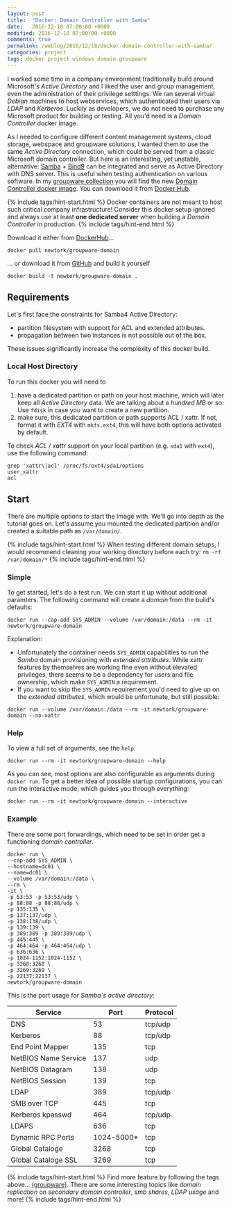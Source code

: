 ```yaml
---
layout: post
title:  "Docker: Domain Controller with Samba"
date:   2016-12-18 07:00:00 +0000
modified: 2016-12-18 07:00:00 +0000 
comments: true
permalink: /weblog/2016/12/18/docker-domain-controller-with-samba/
categories: project 
tags: docker project windows domain groupware
---
```


I worked some time in a company environment traditionally build around Microsoft's *Active Directory* and I liked the user and group management, even the administration of their privilege setttings. We ran several virtual *Debian* machines to host webservices, which authenticated their users via *LDAP* and *Kerberos*. Luckily as developers, we do not need to purchase any Microsoft product for building or testing. All you'd need is a *Domain Controller* docker image.


<!--more-->

As I needed to configure different content management systems, cloud storage, webspace and groupware solutions, I wanted them to use the same *Active Directory* connection, which could be served from a classic Microsoft domain controller. But here is an interesting, yet unstable, alternative: [Samba][samba] + [Bind9][bind9] can be integrated and serve as Active Directory with DNS server. This is useful when testing authentication on various software. In my [groupware collection][github-main] you will find the new [Domain Controller docker image][github-domain]. You can download it from [Docker Hub][dockerhub].



{% include tags/hint-start.html %}
Docker containers are not meant to host such critical company infrastructure! Consider this docker setup ignored and always use at least **one dedicated server** when building a *Domain Controller* in production.
{% include tags/hint-end.html %}


Download it either from [DockerHub][dockerhub]...

```
docker pull newtork/groupware-domain
```

... or download it from [GitHub][github-domain] and build it yourself

```
docker build -t newtork/groupware-domain .
```



## Requirements

Let's first face the constraints for Samba4 Active Directory:

 - partition filesystem with support for ACL and extended attributes.
 - propagation between two instances is not possible out of the box.

These issues significantly increase the complexity of this docker build.

### Local Host Directory

To run this docker you will need to

 1. have a dedicated partition or path on your host machine, which will later keep all *Active Directory* data. We are talking about a *hundred MB* or so. Use `fdisk` in case you want to create a new partition.
 1. make sure, this dedicated partition or path supports ACL / xattr. If not, format it with *EXT4* with `mkfs.ext4`, this will have both options activated by default.

To check *ACL* / *xattr* support on your local partition (e.g. `sda1` with `ext4`), use the following command:

```
grep 'xattr\|acl' /proc/fs/ext4/sda1/options
user_xattr
acl
```

## Start

There are multiple options to start the image with. We'll go into depth as the tutorial goes on. Let's assume you mounted the dedicated partition and/or created a suitable path as `/var/domain/`.



{% include tags/hint-start.html %}
When testing different domain setups, I would recommend cleaning your working directory before each try: `rm -rf /var/domain/*`
{% include tags/hint-end.html %}



### Simple

To get started, let's do a test run. We can start it up without additional paramters. The following command will create a *domain* from the build's defaults:

```
docker run --cap-add SYS_ADMIN --volume /var/domain:/data --rm -it newtork/groupware-domain
```

Explanation:

 - Unfortunately the container needs `SYS_ADMIN` capabilities to run the *Samba* domain provisioning with *extended attributes*. While xattr features by themselves are working fine even without elevated privileges, there seems to be a dependency for users and file ownership, which make `SYS_ADMIN` a requirement.
 - If you want to skip the `SYS_ADMIN` requirement you'd need to give up on the *extended attributes*, which would be unfortunate, but still possible:

```
docker run --volume /var/domain:/data --rm -it newtork/groupware-domain --no-xattr
```

### Help

To view a full set of arguments, see the `help`:

```
docker run --rm -it newtork/groupware-domain --help
```

As you can see, most options are also configurable as arguments during `docker run`. To get a better idea of possible startup configurations, you can run the interactive mode, which guides you through everything:

```
docker run --rm -it newtork/groupware-domain --interactive
```


### Example

There are some port forwardings, which need to be set in order get a functioning *domain controller*.

```
docker run \
--cap-add SYS_ADMIN \
--hostname=dc01 \
--name=dc01 \
--volume /var/domain:/data \
--rm \
-it \
-p 53:53 -p 53:53/udp \
-p 88:88 -p 88:88/udp \
-p 135:135 \
-p 137:137/udp \
-p 138:138/udp \
-p 139:139 \
-p 389:389 -p 389:389/udp \
-p 445:445 \
-p 464:464 -p 464:464/udp \
-p 636:636 \
-p 1024-1152:1024-1152 \
-p 3268:3268 \
-p 3269:3269 \
-p 22137:22137 \
newtork/groupware-domain
```

This is the port usage for *Samba`s active directory*:


| Service | Port | Protocol |
|---|---|---|
| DNS | 53 | tcp/udp |
| Kerberos | 88 | tcp/udp |
| End Point Mapper | 135 | tcp |
| NetBIOS Name Service | 137 | udp |
| NetBIOS Datagram | 138 | udp |
| NetBIOS Session | 139 | tcp |
| LDAP | 389 | tcp/udp |
| SMB over TCP | 445 | tcp |
| Kerberos kpasswd | 464 | tcp/udp |
| LDAPS | 636 | tcp |
| Dynamic RPC Ports | 1024-5000* | tcp |
| Global Cataloge | 3268 | tcp |
| Global Cataloge SSL | 3269 | tcp |



{% include tags/hint-start.html %}
Find more feature by following the tags above... [(groupware)][more]. There are some interesting topics like *domain replication* on *secondary domain controller*, *smb shares*, *LDAP usage* and more!
{% include tags/hint-end.html %}



[bind9]: https://wiki.debian.org/Bind9
[samba]: https://wiki.samba.org/index.php/Main_Page
[more]: /tag/groupware/
[github-main]: https://github.com/newtork/docker-groupware
[github-domain]: https://github.com/newtork/docker-groupware-domain
[dockerhub]: https://hub.docker.com/r/newtork/groupware-domain/